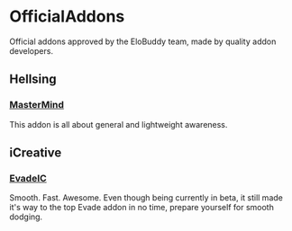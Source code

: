 # OfficialAddons
Official addons approved by the EloBuddy team, made by quality addon developers.

## Hellsing
### [MasterMind](https://www.elobuddy.net/topic/14664-/)
This addon is all about general and lightweight awareness.

## iCreative
### [EvadeIC](https://www.elobuddy.net/topic/19964-/)
Smooth. Fast. Awesome.
Even though being currently in beta, it still made it's way to the top Evade addon in no time, prepare yourself for smooth dodging.
